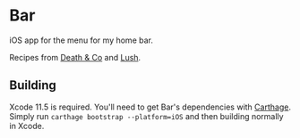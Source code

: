 # Bar

iOS app for the menu for my home bar.

Recipes from [Death & Co](http://www.amazon.com/gp/product/1607745259/ref=as_li_tl?ie=UTF8&camp=1789&creative=390957&creativeASIN=1607745259&linkCode=as2&tag=nothimagic-20&linkId=QZPHCI5BKF6QJZCQ) and [Lush](https://itunes.apple.com/us/app/lush-cocktail-mixed-drink/id719854580?mt=8&uo=4&at=1l3vmtU).

## Building

Xcode 11.5 is required. You'll need to get Bar's dependencies with [Carthage](https://github.com/carthage/carthage). Simply run `carthage bootstrap --platform=iOS` and then building normally in Xcode.
